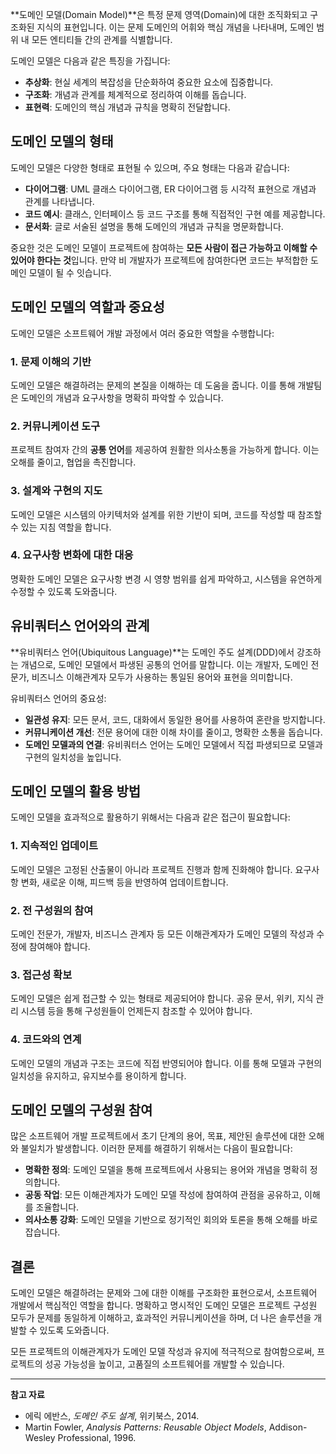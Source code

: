 **도메인 모델(Domain Model)**은 특정 문제 영역(Domain)에 대한 조직화되고 구조화된 지식의 표현입니다. 이는 문제 도메인의 어휘와 핵심 개념을 나타내며, 도메인 범위 내 모든 엔티티들 간의 관계를 식별합니다.

도메인 모델은 다음과 같은 특징을 가집니다:

- **추상화**: 현실 세계의 복잡성을 단순화하여 중요한 요소에 집중합니다.
- **구조화**: 개념과 관계를 체계적으로 정리하여 이해를 돕습니다.
- **표현력**: 도메인의 핵심 개념과 규칙을 명확히 전달합니다.

## 도메인 모델의 형태

도메인 모델은 다양한 형태로 표현될 수 있으며, 주요 형태는 다음과 같습니다:

- **다이어그램**: UML 클래스 다이어그램, ER 다이어그램 등 시각적 표현으로 개념과 관계를 나타냅니다.
- **코드 예시**: 클래스, 인터페이스 등 코드 구조를 통해 직접적인 구현 예를 제공합니다.
- **문서화**: 글로 서술된 설명을 통해 도메인의 개념과 규칙을 명문화합니다.

중요한 것은 도메인 모델이 프로젝트에 참여하는 **모든 사람이 접근 가능하고 이해할 수 있어야 한다는 것**입니다. 만약 비 개발자가 프로젝트에 참여한다면 코드는 부적합한 도메인 모델이 될 수 잇습니다.

## 도메인 모델의 역할과 중요성

도메인 모델은 소프트웨어 개발 과정에서 여러 중요한 역할을 수행합니다:

### 1. 문제 이해의 기반

도메인 모델은 해결하려는 문제의 본질을 이해하는 데 도움을 줍니다. 이를 통해 개발팀은 도메인의 개념과 요구사항을 명확히 파악할 수 있습니다.

### 2. 커뮤니케이션 도구

프로젝트 참여자 간의 **공통 언어**를 제공하여 원활한 의사소통을 가능하게 합니다. 이는 오해를 줄이고, 협업을 촉진합니다.

### 3. 설계와 구현의 지도

도메인 모델은 시스템의 아키텍처와 설계를 위한 기반이 되며, 코드를 작성할 때 참조할 수 있는 지침 역할을 합니다.

### 4. 요구사항 변화에 대한 대응

명확한 도메인 모델은 요구사항 변경 시 영향 범위를 쉽게 파악하고, 시스템을 유연하게 수정할 수 있도록 도와줍니다.

## 유비쿼터스 언어와의 관계

**유비쿼터스 언어(Ubiquitous Language)**는 도메인 주도 설계(DDD)에서 강조하는 개념으로, 도메인 모델에서 파생된 공통의 언어를 말합니다. 이는 개발자, 도메인 전문가, 비즈니스 이해관계자 모두가 사용하는 통일된 용어와 표현을 의미합니다.

유비쿼터스 언어의 중요성:

- **일관성 유지**: 모든 문서, 코드, 대화에서 동일한 용어를 사용하여 혼란을 방지합니다.
- **커뮤니케이션 개선**: 전문 용어에 대한 이해 차이를 줄이고, 명확한 소통을 돕습니다.
- **도메인 모델과의 연결**: 유비쿼터스 언어는 도메인 모델에서 직접 파생되므로 모델과 구현의 일치성을 높입니다.

## 도메인 모델의 활용 방법

도메인 모델을 효과적으로 활용하기 위해서는 다음과 같은 접근이 필요합니다:

### 1. 지속적인 업데이트

도메인 모델은 고정된 산출물이 아니라 프로젝트 진행과 함께 진화해야 합니다. 요구사항 변화, 새로운 이해, 피드백 등을 반영하여 업데이트합니다.

### 2. 전 구성원의 참여

도메인 전문가, 개발자, 비즈니스 관계자 등 모든 이해관계자가 도메인 모델의 작성과 수정에 참여해야 합니다.

### 3. 접근성 확보

도메인 모델은 쉽게 접근할 수 있는 형태로 제공되어야 합니다. 공유 문서, 위키, 지식 관리 시스템 등을 통해 구성원들이 언제든지 참조할 수 있어야 합니다.

### 4. 코드와의 연계

도메인 모델의 개념과 구조는 코드에 직접 반영되어야 합니다. 이를 통해 모델과 구현의 일치성을 유지하고, 유지보수를 용이하게 합니다.

## 도메인 모델의 구성원 참여

많은 소프트웨어 개발 프로젝트에서 초기 단계의 용어, 목표, 제안된 솔루션에 대한 오해와 불일치가 발생합니다. 이러한 문제를 해결하기 위해서는 다음이 필요합니다:

- **명확한 정의**: 도메인 모델을 통해 프로젝트에서 사용되는 용어와 개념을 명확히 정의합니다.
- **공동 작업**: 모든 이해관계자가 도메인 모델 작성에 참여하여 관점을 공유하고, 이해를 조율합니다.
- **의사소통 강화**: 도메인 모델을 기반으로 정기적인 회의와 토론을 통해 오해를 바로잡습니다.

## 결론

도메인 모델은 해결하려는 문제와 그에 대한 이해를 구조화한 표현으로서, 소프트웨어 개발에서 핵심적인 역할을 합니다. 명확하고 명시적인 도메인 모델은 프로젝트 구성원 모두가 문제를 동일하게 이해하고, 효과적인 커뮤니케이션을 하며, 더 나은 솔루션을 개발할 수 있도록 도와줍니다.

모든 프로젝트의 이해관계자가 도메인 모델 작성과 유지에 적극적으로 참여함으로써, 프로젝트의 성공 가능성을 높이고, 고품질의 소프트웨어를 개발할 수 있습니다.

---

**참고 자료**

- 에릭 에반스, *도메인 주도 설계*, 위키북스, 2014.
- Martin Fowler, *Analysis Patterns: Reusable Object Models*, Addison-Wesley Professional, 1996.